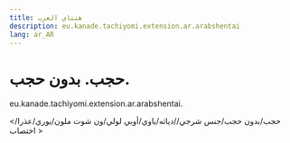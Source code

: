 ```yaml
---
title: هنتاي العرب
description: eu.kanade.tachiyomi.extension.ar.arabshentai
lang: ar_AR
---
```


# حجب. بدون حجب. 

eu.kanade.tachiyomi.extension.ar.arabshentai.

<حجب/بدون حجب/جنس شرجي//دياثه/ياوي/أوبي لولي/ون شوت ملون/يوري/عذرا/اختصاب >
